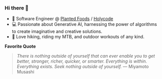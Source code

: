 ### Hi there 👋

- :office: Software Engineer @ [Planted Foods](https://www.eatplanted.com/) / [Holycode](https://www.holycode.rs/)
- :computer: Passionate about Generative AI, harnessing the power of algorithms to create imaginative and creative solutions.
- :bicyclist: Love hiking, riding my MTB, and outdoor workouts of any kind.

**Favorite Quote**
> *There is nothing outside of yourself that can ever enable you to get better, stronger, richer, quicker, or smarter. Everything is within. Everything exists. Seek nothing outside of yourself.* ― Miyamoto Musashi
